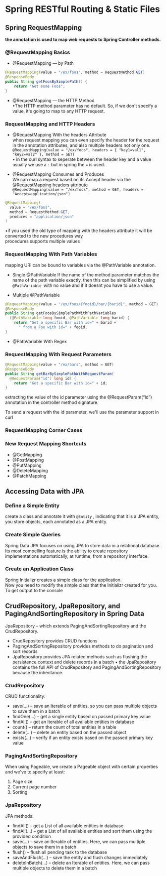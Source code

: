 # Spring RESTful Routing & Static Files

## Spring RequestMapping  
**the annotation is used to map web requests to Spring Controller methods.**  

### @RequestMapping Basics

- @RequestMapping — by Path  

```java
@RequestMapping(value = "/ex/foos", method = RequestMethod.GET)
@ResponseBody
public String getFoosBySimplePath() {
    return "Get some Foos";
}
```  

- @RequestMapping — the HTTP Method  
•The HTTP method parameter has no default. So, if we don't specify a value, it's going to map to any HTTP request.

### RequestMapping and HTTP Headers

- @RequestMapping With the headers Attribute  
when request mapping you can even specify the header for the request in the annotation attributes, and also multiple headers not only one.  
`@RequestMapping(value = "/ex/foos", headers = { "key1=val1", "key2=val2" }, method = GET)`  
• in the curl syntax to seperate between the header key and a value usually we use a `:` but in spring the `=` is used.  

- @RequestMapping Consumes and Produces  
We can map a request based on its Accept header via the @RequestMapping headers attribute  
`@RequestMapping(value = "/ex/foos", method = GET, headers = "Accept=application/json")`  

```java
@RequestMapping(
  value = "/ex/foos", 
  method = RequestMethod.GET, 
  produces = "application/json"
)
```

•if you used the old type of mapping with the headers attribute it will be converted to the new procedures way  
procedures supports multiple values  

### RequestMapping With Path Variables
mapping URI can be bound to variables via the @PathVariable annotation.

- Single @PathVariable 
If the name of the method parameter matches the name of the path variable exactly, then this can be simplified by using `@PathVariable `with no value and if it doesnt you have to use a value.  

-  Multiple @PathVariable  

```java
@RequestMapping(value = "/ex/foos/{fooid}/bar/{barid}", method = GET)
@ResponseBody
public String getFoosBySimplePathWithPathVariables
  (@PathVariable long fooid, @PathVariable long barid) {
    return "Get a specific Bar with id=" + barid + 
      " from a Foo with id=" + fooid;
}
```

- @PathVariable With Regex  

### RequestMapping With Request Parameters  

```java
@RequestMapping(value = "/ex/bars", method = GET)
@ResponseBody
public String getBarBySimplePathWithRequestParam(
  @RequestParam("id") long id) {
    return "Get a specific Bar with id=" + id;
}
```

extracting the value of the id parameter using the @RequestParam(“id”) annotation in the controller method signature.

To send a request with the id parameter, we'll use the parameter support in curl  

### RequestMapping Corner Cases

### New Request Mapping Shortcuts
- @GetMapping
- @PostMapping
- @PutMapping
- @DeleteMapping
- @PatchMapping

## Accessing Data with JPA  

### Define a Simple Entity
create a class and annotate it with `@Entity` , indicating that it is a JPA entity, you store objects, each annotated as a JPA entity.

### Create Simple Queries 
Spring Data JPA focuses on using JPA to store data in a relational database. Its most compelling feature is the ability to create repository implementations automatically, at runtime, from a repository interface.  

### Create an Application Class  
Spring Initializr creates a simple class for the application.  
Now you need to modify the simple class that the Initializr created for you. To get output to the console  

## CrudRepository, JpaRepository, and PagingAndSortingRepository in Spring Data

JpaRepository – which extends PagingAndSortingRepository and the CrudRepository.  
- CrudRepository provides CRUD functions
- PagingAndSortingRepository provides methods to do pagination and sort records
- JpaRepository provides JPA related methods such as flushing the persistence context and delete records in a batch
• the JpaRepository contains the full API of CrudRepository and PagingAndSortingRepository because the inheritance.

### CrudRepository  

CRUD functionality:  

- save(…) – save an Iterable of entities. so you can pass multiple objects to save them in a batch
- findOne(…) – get a single entity based on passed primary key value
- findAll() – get an Iterable of all available entities in database
- count() – return the count of total entities in a table
- delete(…) – delete an entity based on the passed object
- exists(…) – verify if an entity exists based on the passed primary key value

### PagingAndSortingRepository 

When using Pageable, we create a Pageable object with certain properties and we've to specify at least:

1. Page size
2. Current page number
3. Sorting

### JpaRepository  

JPA methods: 

- findAll() – get a List of all available entities in database
- findAll(…) – get a List of all available entities and sort them using the provided condition
- save(…) – save an Iterable of entities. Here, we can pass multiple objects to save them in a batch
- flush() – flush all pending task to the database
- saveAndFlush(…) – save the entity and flush changes immediately
- deleteInBatch(…) – delete an Iterable of entities. Here, we can pass multiple objects to delete them in a batch
